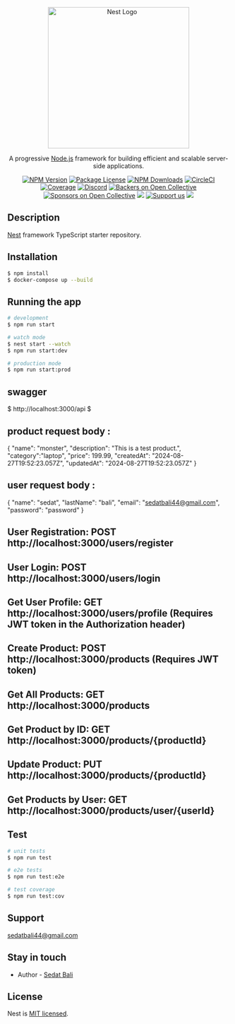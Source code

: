 <p align="center">
  <a href="http://nestjs.com/" target="blank"><img src="https://nestjs.com/img/logo_text.svg" width="320" alt="Nest Logo" /></a>
</p>

[circleci-image]: https://img.shields.io/circleci/build/github/nestjs/nest/master?token=abc123def456
[circleci-url]: https://circleci.com/gh/nestjs/nest

  <p align="center">A progressive <a href="http://nodejs.org" target="_blank">Node.js</a> framework for building efficient and scalable server-side applications.</p>
    <p align="center">
<a href="https://www.npmjs.com/~nestjscore" target="_blank"><img src="https://img.shields.io/npm/v/@nestjs/core.svg" alt="NPM Version" /></a>
<a href="https://www.npmjs.com/~nestjscore" target="_blank"><img src="https://img.shields.io/npm/l/@nestjs/core.svg" alt="Package License" /></a>
<a href="https://www.npmjs.com/~nestjscore" target="_blank"><img src="https://img.shields.io/npm/dm/@nestjs/common.svg" alt="NPM Downloads" /></a>
<a href="https://circleci.com/gh/nestjs/nest" target="_blank"><img src="https://img.shields.io/circleci/build/github/nestjs/nest/master" alt="CircleCI" /></a>
<a href="https://coveralls.io/github/nestjs/nest?branch=master" target="_blank"><img src="https://coveralls.io/repos/github/nestjs/nest/badge.svg?branch=master#9" alt="Coverage" /></a>
<a href="https://discord.gg/G7Qnnhy" target="_blank"><img src="https://img.shields.io/badge/discord-online-brightgreen.svg" alt="Discord"/></a>
<a href="https://opencollective.com/nest#backer" target="_blank"><img src="https://opencollective.com/nest/backers/badge.svg" alt="Backers on Open Collective" /></a>
<a href="https://opencollective.com/nest#sponsor" target="_blank"><img src="https://opencollective.com/nest/sponsors/badge.svg" alt="Sponsors on Open Collective" /></a>
  <a href="https://paypal.me/kamilmysliwiec" target="_blank"><img src="https://img.shields.io/badge/Donate-PayPal-ff3f59.svg"/></a>
    <a href="https://opencollective.com/nest#sponsor"  target="_blank"><img src="https://img.shields.io/badge/Support%20us-Open%20Collective-41B883.svg" alt="Support us"></a>
  <a href="https://twitter.com/nestframework" target="_blank"><img src="https://img.shields.io/twitter/follow/nestframework.svg?style=social&label=Follow"></a>
</p>
  <!--[![Backers on Open Collective](https://opencollective.com/nest/backers/badge.svg)](https://opencollective.com/nest#backer)
  [![Sponsors on Open Collective](https://opencollective.com/nest/sponsors/badge.svg)](https://opencollective.com/nest#sponsor)-->

## Description

[Nest](https://github.com/nestjs/nest) framework TypeScript starter repository.

## Installation

```bash
$ npm install
$ docker-compose up --build
```

## Running the app

```bash
# development
$ npm run start

# watch mode
$ nest start --watch
$ npm run start:dev

# production mode
$ npm run start:prod
```
## swagger
$ http://localhost:3000/api 
$ 
## product request body :

{
"name": "monster",
"description": "This is a test product.",
"category":"laptop",
"price": 199.99,
"createdAt": "2024-08-27T19:52:23.057Z",
"updatedAt": "2024-08-27T19:52:23.057Z"
}

## user request body :

{
"name": "sedat",
"lastName": "bali",
"email": "sedatbali44@gmail.com",
"password": "password"
}

##

## User Registration: POST http://localhost:3000/users/register

## User Login: POST http://localhost:3000/users/login

## Get User Profile: GET http://localhost:3000/users/profile (Requires JWT token in the Authorization header)

## Create Product: POST http://localhost:3000/products (Requires JWT token)

## Get All Products: GET http://localhost:3000/products

## Get Product by ID: GET http://localhost:3000/products/{productId}

## Update Product: PUT http://localhost:3000/products/{productId}

## Get Products by User: GET http://localhost:3000/products/user/{userId}

## Test

```bash
# unit tests
$ npm run test

# e2e tests
$ npm run test:e2e

# test coverage
$ npm run test:cov
```

## Support

sedatbali44@gmail.com

## Stay in touch

- Author - [Sedat Bali](https://github.com/sedatbali44)

## License

Nest is [MIT licensed](LICENSE).
